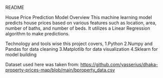 README

House Price Prediction Model
Overview
This machine learning model predicts house prices based on various features such as location, area, number of baths, and number of beds. It utilizes a Linear Regression algorithm to make predictions.

Technology and tools wise this project covers,
1.Python
2.Numpy and Pandas for data cleaning
3.Matplotlib for data visualization
4.Sklearn for model building

Dataset used here was taken from: https://github.com/yasserius/dhaka-property-prices-map/blob/main/bproperty_data.csv

